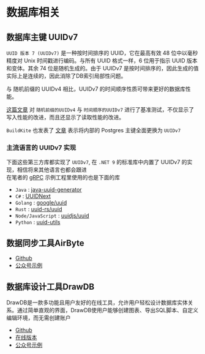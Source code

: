 # 数据库相关

## 数据库主键 UUIDv7

``UUID 版本 7 (UUIDv7)`` 是一种按时间排序的 UUID，它在最高有效 48 位中以毫秒精度对 Unix 时间戳进行编码。与所有 UUID 格式一样，6 位用于指示 UUID 版本和变体。其余 74 位是随机生成的。由于 UUIDv7 是按时间排序的，因此生成的值实际上是连续的，因此消除了DB索引局部性问题。

与 随机前缀的 UUIDv4 相比，UUIDv7 的时间顺序性质可带来更好的数据库性能。

[这篇文章](https://www.enterprisedb.com/blog/sequential-uuid-generators) 对 ``随机前缀的UUIDv4`` 与 ``时间顺序的UUIDv7`` 进行了基准测试，不仅显示了写入性能的改进，而且还显示了读取性能的改进。

``BuildKite`` 也发表了 [文章](https://buildkite.com/resources/blog/goodbye-integers-hello-uuids/) 表示将内部的 Postgres 主键全面更换为 ``UUIDv7``

### 主流语言的 UUIDv7 实现

下面这些第三方库都实现了 ``UUIDv7``, 在 ``.NET 9`` 的标准库中内置了 UUIDv7 的实现，相信将来其他语言也都会跟进  
在笔者的 [gRPC](../Go/Grpc/) 示例工程里使用的也是下面的库

- ``Java`` : [java-uuid-generator](https://github.com/cowtowncoder/java-uuid-generator)
- ``C#`` : [UUIDNext](https://github.com/mareek/UUIDNext)
- ``Golang`` : [google/uuid](https://github.com/google/uuid)
- ``Rust`` : [uuid-rs/uuid](https://github.com/uuid-rs/uuid)
- ``Node/JavaScript`` : [uuidjs/uuid](https://github.com/uuidjs/uuid)
- ``Python`` : [uuid-utils](https://github.com/aminalaee/uuid-utils)

## 数据同步工具AirByte
 - [Github](https://github.com/airbytehq/airbyte)
 - [公众号示例](https://mp.weixin.qq.com/s/n-4symNxeuP2Umiyi1xBMQ)

## 数据库设计工具DrawDB
DrawDB是一款多功能且用户友好的在线工具，允许用户轻松设计数据库实体关系。通过简单直观的界面，DrawDB使用户能够创建图表、导出SQL脚本、自定义编辑环境，而无需创建账户
 - [Github](https://github.com/drawdb-io/drawdb)
 - [在线版本](https://www.drawdb.app/editor)
 - [公众号示例](https://mp.weixin.qq.com/s/9Y6hFg5NVm9BR3r_bmkNqQ)


